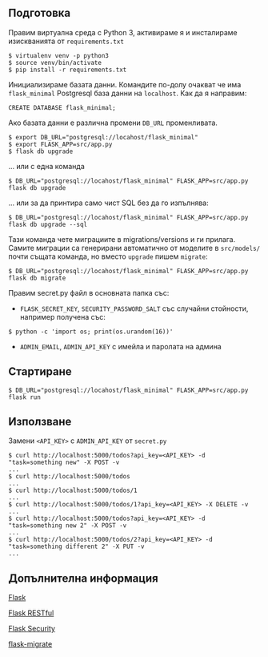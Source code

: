 ## Подготовка

Правим виртуална среда с Python 3, активираме я и инсталираме изискванията от `requirements.txt`

```
$ virtualenv venv -p python3
$ source venv/bin/activate
$ pip install -r requirements.txt
```

Инициализираме базата данни. Командите по-долу очакват че има `flask_minimal` Postgresql база данни на `localhost`. Как да я направим:

```
CREATE DATABASE flask_minimal;
```

Ако базата данни е различна промени `DB_URL` променливата.

```
$ export DB_URL="postgresql://locahost/flask_minimal" 
$ export FLASK_APP=src/app.py
$ flask db upgrade
```

... или с една команда

```
$ DB_URL="postgresql://locahost/flask_minimal" FLASK_APP=src/app.py flask db upgrade
```

... или за да принтира само чист SQL без да го изпълнява:

```
$ DB_URL="postgresql://locahost/flask_minimal" FLASK_APP=src/app.py flask db upgrade --sql
```

Тази команда чете миграциите в migrations/versions и ги прилага. Самите миграции са генерирани автоматично от моделите в `src/models/` почти същата команда, но вместо `upgrade` пишем `migrate`:

```
$ DB_URL="postgresql://locahost/flask_minimal" FLASK_APP=src/app.py flask db migrate
```

Правим secret.py файл в основната папка със:

- `FLASK_SECRET_KEY`, `SECURITY_PASSWORD_SALT` със случайни стойности, например получена със:

```
$ python -c 'import os; print(os.urandom(16))'
```

- `ADMIN_EMAIL`, `ADMIN_API_KEY` с имейла и паролата на админа

## Стартиране

```
$ DB_URL="postgresql://locahost/flask_minimal" FLASK_APP=src/app.py flask run
```

## Използване

Замени `<API_KEY>` с `ADMIN_API_KEY` от `secret.py`

```
$ curl http://localhost:5000/todos?api_key=<API_KEY> -d "task=something new" -X POST -v
...
$ curl http://localhost:5000/todos
...
$ curl http://localhost:5000/todos/1
...
$ curl http://localhost:5000/todos/1?api_key=<API_KEY> -X DELETE -v
...
$ curl http://localhost:5000/todos?api_key=<API_KEY> -d "task=something new 2" -X POST -v
...
$ curl http://localhost:5000/todos/2?api_key=<API_KEY> -d "task=something different 2" -X PUT -v
...
```

## Допълнителна информация

[Flask](https://flask.pocoo.org/)

[Flask RESTful](https://flask-restful.readthedocs.io/)

[Flask Security](https://pythonhosted.org/Flask-Security/)

[flask-migrate](https://flask-migrate.readthedocs.io/en/latest/)

